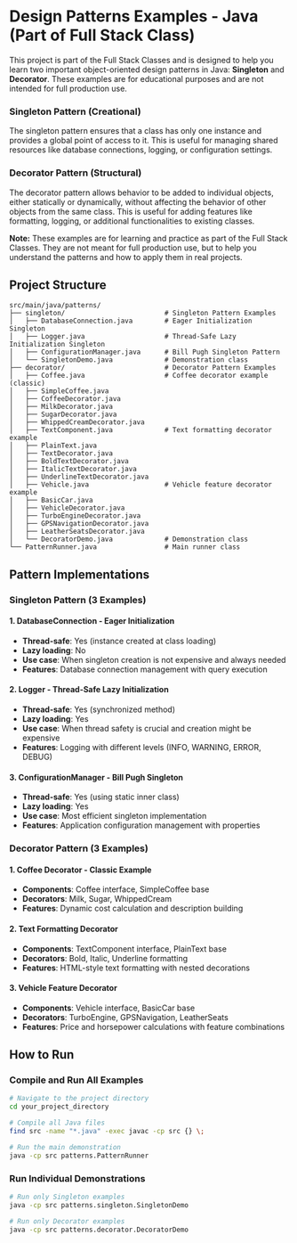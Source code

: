 # Design Patterns Examples - Java (Part of  Full Stack Class)

This project is part of the Full Stack Classes and is designed to help you learn two important object-oriented design patterns in Java: **Singleton** and **Decorator**. These examples are for educational purposes and are not intended for full production use.

### Singleton Pattern (Creational)
The singleton pattern ensures that a class has only one instance and provides a global point of access to it. This is useful for managing shared resources like database connections, logging, or configuration settings.

### Decorator Pattern (Structural)
The decorator pattern allows behavior to be added to individual objects, either statically or dynamically, without affecting the behavior of other objects from the same class. This is useful for adding features like formatting, logging, or additional functionalities to existing classes.

**Note:** These examples are for learning and practice as part of the Full Stack Classes. They are not meant for full production use, but to help you understand the patterns and how to apply them in real projects.

## Project Structure

```
src/main/java/patterns/
├── singleton/                         # Singleton Pattern Examples
│   ├── DatabaseConnection.java        # Eager Initialization Singleton
│   ├── Logger.java                    # Thread-Safe Lazy Initialization Singleton  
│   ├── ConfigurationManager.java      # Bill Pugh Singleton Pattern
│   └── SingletonDemo.java             # Demonstration class
├── decorator/                         # Decorator Pattern Examples
│   ├── Coffee.java                    # Coffee decorator example (classic)
│   ├── SimpleCoffee.java
│   ├── CoffeeDecorator.java
│   ├── MilkDecorator.java
│   ├── SugarDecorator.java
│   ├── WhippedCreamDecorator.java
│   ├── TextComponent.java             # Text formatting decorator example
│   ├── PlainText.java
│   ├── TextDecorator.java
│   ├── BoldTextDecorator.java
│   ├── ItalicTextDecorator.java
│   ├── UnderlineTextDecorator.java
│   ├── Vehicle.java                   # Vehicle feature decorator example
│   ├── BasicCar.java
│   ├── VehicleDecorator.java
│   ├── TurboEngineDecorator.java
│   ├── GPSNavigationDecorator.java
│   ├── LeatherSeatsDecorator.java
│   └── DecoratorDemo.java             # Demonstration class
└── PatternRunner.java                 # Main runner class
```

## Pattern Implementations

### Singleton Pattern (3 Examples)

#### 1. DatabaseConnection - Eager Initialization
- **Thread-safe**: Yes (instance created at class loading)
- **Lazy loading**: No
- **Use case**: When singleton creation is not expensive and always needed
- **Features**: Database connection management with query execution

#### 2. Logger - Thread-Safe Lazy Initialization  
- **Thread-safe**: Yes (synchronized method)
- **Lazy loading**: Yes
- **Use case**: When thread safety is crucial and creation might be expensive
- **Features**: Logging with different levels (INFO, WARNING, ERROR, DEBUG)

#### 3. ConfigurationManager - Bill Pugh Singleton
- **Thread-safe**: Yes (using static inner class)
- **Lazy loading**: Yes
- **Use case**: Most efficient singleton implementation
- **Features**: Application configuration management with properties

### Decorator Pattern (3 Examples)

#### 1. Coffee Decorator - Classic Example
- **Components**: Coffee interface, SimpleCoffee base
- **Decorators**: Milk, Sugar, WhippedCream
- **Features**: Dynamic cost calculation and description building

#### 2. Text Formatting Decorator
- **Components**: TextComponent interface, PlainText base  
- **Decorators**: Bold, Italic, Underline formatting
- **Features**: HTML-style text formatting with nested decorations

#### 3. Vehicle Feature Decorator
- **Components**: Vehicle interface, BasicCar base
- **Decorators**: TurboEngine, GPSNavigation, LeatherSeats
- **Features**: Price and horsepower calculations with feature combinations

## How to Run

### Compile and Run All Examples
```bash
# Navigate to the project directory
cd your_project_directory

# Compile all Java files
find src -name "*.java" -exec javac -cp src {} \;

# Run the main demonstration
java -cp src patterns.PatternRunner
```

### Run Individual Demonstrations
```bash
# Run only Singleton examples
java -cp src patterns.singleton.SingletonDemo

# Run only Decorator examples  
java -cp src patterns.decorator.DecoratorDemo
```
